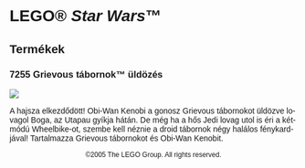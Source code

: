 <div lang="hu-HU" style="font-family: Helvetica, sans-serif;">
<h1>LEGO&reg; <i>Star Wars</i>&trade;</h1>
<h2>Termékek</h2>
<h3 style="font-weight: bold;">
<span class="product_number">7255</span>
<span class="title">Grievous tábornok™ üldözés</span>
</h3>
<img src="https://www.lego.com/cdn/product-assets/product.img.pri/7255_prod.jpg" type="image/jpeg">
<p class="description">A hajsza elkezdődött! Obi-Wan Kenobi a gonosz Grievous tábornokot üldözve lovagol Boga, az Utapau gyíkja hátán. De még ha a hős Jedi lovag utol is éri a kétmódú Wheelbike-ot, szembe kell néznie a droid tábornok négy halálos fénykardjával! Tartalmazza Grievous tábornokot és Obi-Wan Kenobit.</p>
<p class="footer" style="font-size: 12px; text-align: center;">©2005 The LEGO Group. All rights reserved.</p>
</div>